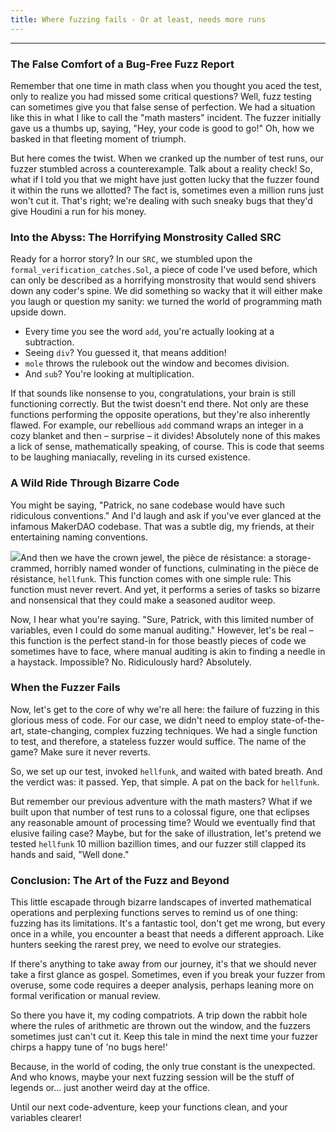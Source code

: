 ```yaml
---
title: Where fuzzing fails - Or at least, needs more runs
---
```


---

### The False Comfort of a Bug-Free Fuzz Report

Remember that one time in math class when you thought you aced the test, only to realize you had missed some critical questions? Well, fuzz testing can sometimes give you that false sense of perfection. We had a situation like this in what I like to call the "math masters" incident. The fuzzer initially gave us a thumbs up, saying, "Hey, your code is good to go!" Oh, how we basked in that fleeting moment of triumph.

But here comes the twist. When we cranked up the number of test runs, our fuzzer stumbled across a counterexample. Talk about a reality check! So, what if I told you that we might have just gotten lucky that the fuzzer found it within the runs we allotted? The fact is, sometimes even a million runs just won't cut it. That's right; we're dealing with such sneaky bugs that they'd give Houdini a run for his money.

### Into the Abyss: The Horrifying Monstrosity Called SRC

Ready for a horror story? In our `SRC`, we stumbled upon the `formal_verification_catches.Sol`, a piece of code I've used before, which can only be described as a horrifying monstrosity that would send shivers down any coder's spine. We did something so wacky that it will either make you laugh or question my sanity: we turned the world of programming math upside down.

- Every time you see the word `add`, you're actually looking at a subtraction.
- Seeing `div`? You guessed it, that means addition!
- `mole` throws the rulebook out the window and becomes division.
- And `sub`? You're looking at multiplication.

If that sounds like nonsense to you, congratulations, your brain is still functioning correctly. But the twist doesn't end there. Not only are these functions performing the opposite operations, but they're also inherently flawed. For example, our rebellious `add` command wraps an integer in a cozy blanket and then – surprise – it divides! Absolutely none of this makes a lick of sense, mathematically speaking, of course. This is code that seems to be laughing maniacally, reveling in its cursed existence.

### A Wild Ride Through Bizarre Code

You might be saying, "Patrick, no sane codebase would have such ridiculous conventions." And I'd laugh and ask if you've ever glanced at the infamous MakerDAO codebase. That was a subtle dig, my friends, at their entertaining naming conventions.

![](https://cdn.videotap.com/618/screenshots/1G3fHzUQvN5b7pDo025h-139.5.png)And then we have the crown jewel, the pièce de résistance: a storage-crammed, horribly named wonder of functions, culminating in the pièce de résistance, `hellfunk`. This function comes with one simple rule: This function must never revert. And yet, it performs a series of tasks so bizarre and nonsensical that they could make a seasoned auditor weep.

Now, I hear what you're saying. "Sure, Patrick, with this limited number of variables, even I could do some manual auditing." However, let's be real – this function is the perfect stand-in for those beastly pieces of code we sometimes have to face, where manual auditing is akin to finding a needle in a haystack. Impossible? No. Ridiculously hard? Absolutely.

### When the Fuzzer Fails

Now, let's get to the core of why we're all here: the failure of fuzzing in this glorious mess of code. For our case, we didn't need to employ state-of-the-art, state-changing, complex fuzzing techniques. We had a single function to test, and therefore, a stateless fuzzer would suffice. The name of the game? Make sure it never reverts.

So, we set up our test, invoked `hellfunk`, and waited with bated breath. And the verdict was: it passed. Yep, that simple. A pat on the back for `hellfunk`.

But remember our previous adventure with the math masters? What if we built upon that number of test runs to a colossal figure, one that eclipses any reasonable amount of processing time? Would we eventually find that elusive failing case? Maybe, but for the sake of illustration, let's pretend we tested `hellfunk` 10 million bazillion times, and our fuzzer still clapped its hands and said, "Well done."

### Conclusion: The Art of the Fuzz and Beyond

This little escapade through bizarre landscapes of inverted mathematical operations and perplexing functions serves to remind us of one thing: fuzzing has its limitations. It's a fantastic tool, don't get me wrong, but every once in a while, you encounter a beast that needs a different approach. Like hunters seeking the rarest prey, we need to evolve our strategies.

If there's anything to take away from our journey, it's that we should never take a first glance as gospel. Sometimes, even if you break your fuzzer from overuse, some code requires a deeper analysis, perhaps leaning more on formal verification or manual review.

So there you have it, my coding compatriots. A trip down the rabbit hole where the rules of arithmetic are thrown out the window, and the fuzzers sometimes just can't cut it. Keep this tale in mind the next time your fuzzer chirps a happy tune of 'no bugs here!'

Because, in the world of coding, the only true constant is the unexpected. And who knows, maybe your next fuzzing session will be the stuff of legends or... just another weird day at the office.

Until our next code-adventure, keep your functions clean, and your variables clearer!

